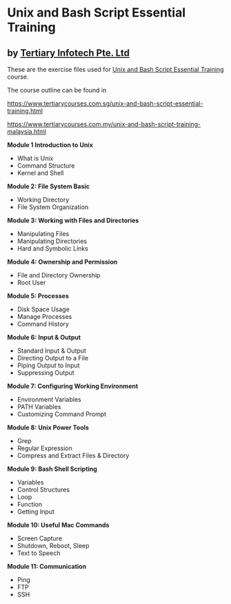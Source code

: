 # Unix and Bash Script Essential Training
## by [Tertiary Infotech Pte. Ltd](https://www.tertiarycourses.com.sg/)

These are the exercise files used for [Unix and Bash Script Essential Training](https://www.tertiarycourses.com.sg/unix-and-bash-script-essential-training.html) course. 

The course outline can be found in 

https://www.tertiarycourses.com.sg/unix-and-bash-script-essential-training.html

https://www.tertiarycourses.com.my/unix-and-bash-script-training-malaysia.html

<p><strong>Module 1 Introduction to Unix</strong></p>
<ul>
<li>What is Unix</li>
<li>Command Structure</li>
<li>Kernel and Shell</li>
</ul>
<p><strong>Module 2: File System Basic</strong></p>
<ul>
<li>Working Directory</li>
<li>File System Organization</li>
</ul>
<p><strong>Module 3: Working with Files and Directories</strong></p>
<ul>
<li>Manipulating Files</li>
<li>Manipulating Directories</li>
<li>Hard and Symbolic Links</li>
</ul>
<p><strong>Module 4: Ownership and Permission</strong></p>
<ul>
<li>File and Directory Ownership</li>
<li>Root User</li>
</ul>
<p><strong>Module 5: Processes</strong></p>
<ul>
<li>Disk Space Usage</li>
<li>Manage Processes</li>
<li>Command History</li>
</ul>
<p><strong>Module 6: Input &amp; Output</strong></p>
<ul>
<li>Standard Input &amp; Output</li>
<li>Directing Output to a File</li>
<li>Piping Output to Input</li>
<li>Suppressing Output</li>
</ul>
<p><strong>Module 7: Configuring Working Environment</strong></p>
<ul>
<li>Environment Variables</li>
<li>PATH Variables</li>
<li>Customizing Command Prompt</li>
</ul>
<p><strong>Module 8: Unix Power Tools</strong></p>
<ul>
<li>Grep</li>
<li>Regular Expression</li>
<li>Compress and Extract Files &amp; Directory</li>
</ul>
<p><strong>Module 9: Bash Shell Scripting</strong></p>
<ul>
<li>Variables</li>
<li>Control Structures</li>
<li>Loop</li>
<li>Function</li>
<li>Getting Input</li>
</ul>
<p><strong>Module 10: Useful Mac Commands</strong></p>
<ul>
<li>Screen Capture</li>
<li>Shutdown, Reboot, Sleep</li>
<li>Text to Speech</li>
</ul>
<p><strong>Module 11: Communication</strong></p>
<ul>
<li>Ping</li>
<li>FTP</li>
<li>SSH</li>
</ul>
